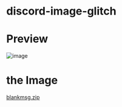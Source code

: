 # discord-image-glitch

# Preview
![image](https://user-images.githubusercontent.com/98830093/172422479-59e60c06-ecb4-453b-9953-e6a6e5cd4ae4.png)

# the Image
[blankmsg.zip](https://github.com/pakbch/discord-image-glitch/files/8854605/blankmsg.zip)
